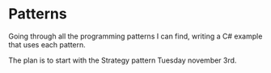 # Patterns
Going through all the programming patterns I can find, writing a C# example that uses each pattern.

The plan is to start with the Strategy pattern Tuesday november 3rd.
